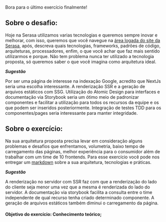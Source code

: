Bora para o último exercício finalmente!

## Sobre o desafio:
Hoje na Serasa utilizamos varias tecnologias e queremos sempre inovar e melhorar, com isso, queremos que você navegue na [área logada do site da Serasa](https://www.serasa.com.br/area-cliente), após, descreva quais tecnologias, frameworks, padrões de código, arquiteturas, processadores, enfim, o que você achar que faz mais sentido utilizarmos e porque. Não tem problema nunca ter utilizado a tecnologia proposta, só queremos saber o que você imagina como arquitetura ideal.

***Sugestão***

Por ser uma página de interesse na indexação Google, acredito que NextJs seria uma escolha interessante. 
A renderização SSR e a geração de arquivos estáticos com SSG.
Utilização do Atomic Design para interfaces e documentação via Storybook seria um ótimo meio de padronizar componentes e facilitar a utilização para todos os recursos da equipe e os que podem ser inseridos posteriormente. Integração de testes TDD para os componentes/pages seria interessante para manter integridade. 

## Sobre o exercício:
Na sua arquitetura proposta precisa levar em consideração alguns problemas e desafios que enfrentamos, volumetria, baixo tempo de carregamento das páginas, melhor experiência para o consumidor além de trabalhar com um time de 10 frontends. Para esse exercício você pode nos entregar um [markdown](../DELIVERY.md) sobre a sua arquitetura, tecnologias e práticas.


***Sugestão***

A renderização no servidor com SSR faz com que a renderização do lado do cliente seja menor uma vez que a mesma é renderizada do lado do servidor.
A documentação via storybook facilita a consulta entre o time independente de qual recurso tenha criado determinado componente. A geração de arquivos estáticos também diminui o carregamento da página. 


#### Objetivo do exercício: Conhecimento teórico;

